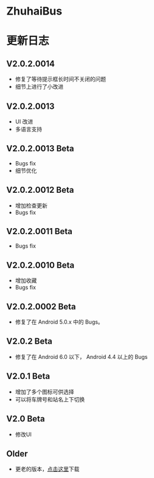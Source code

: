 # ZhuhaiBus

# 更新日志

## V2.0.2.0014

- 修复了等待提示框长时间不关闭的问题
- 细节上进行了小改进

## V2.0.2.0013

- UI 改进
- 多语言支持

## V2.0.2.0013 Beta

- Bugs fix
- 细节优化

## V2.0.2.0012 Beta

- 增加检查更新
- Bugs fix

## V2.0.2.0011 Beta

- Bugs fix

## V2.0.2.0010 Beta

- 增加收藏
- Bugs fix

## V2.0.2.0002 Beta

- 修复了在 Android 5.0.x 中的 Bugs。

## V2.0.2 Beta

- 修复了在 Android 6.0 以下， Android 4.4 以上的 Bugs

## V2.0.1 Beta

- 增加了多个图标可供选择
- 可以将车牌号和站名上下切换

## V2.0 Beta

- 修改UI

## Older

- 更老的版本，[点击这里](https://lab.yhtng.com/ZhuhaiBus/files/zhuhaibus-debug-0.9.1.apk)下载
